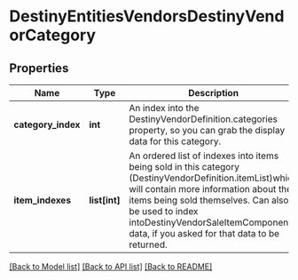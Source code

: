 # DestinyEntitiesVendorsDestinyVendorCategory

## Properties
Name | Type | Description | Notes
------------ | ------------- | ------------- | -------------
**category_index** | **int** | An index into the DestinyVendorDefinition.categories property, so you can grab the display data for this category. | [optional] 
**item_indexes** | **list[int]** | An ordered list of indexes into items being sold in this category (DestinyVendorDefinition.itemList)which will contain more information about the items being sold themselves.  Can also be used to index intoDestinyVendorSaleItemComponent data, if you asked for that data to be returned. | [optional] 

[[Back to Model list]](../README.md#documentation-for-models) [[Back to API list]](../README.md#documentation-for-api-endpoints) [[Back to README]](../README.md)


